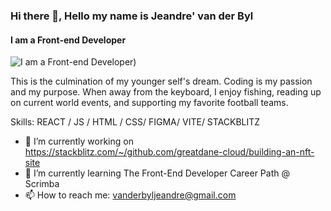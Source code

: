 ### Hi there 👋, Hello my name is Jeandre' van der Byl
#### I am a Front-end Developer
![I am a Front-end Developer](https://pbs.twimg.com/profile_banners/1098646430/1707916164/600x200))

This is the culmination of my younger self's dream. Coding is my passion and my purpose. When away from the keyboard, I enjoy fishing, reading up on current world events, and supporting my favorite football teams. 

Skills: REACT / JS / HTML / CSS/ FIGMA/ VITE/ STACKBLITZ

- 🔭 I’m currently working on https://stackblitz.com/~/github.com/greatdane-cloud/building-an-nft-site
- 🌱 I’m currently learning The Front-End Developer Career Path @ Scrimba 
- 📫 How to reach me: vanderbyljeandre@gmail.com 








